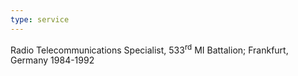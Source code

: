 ```yaml
---
type: service
---
```


Radio Telecommunications Specialist, 533<sup>rd</sup> MI Battalion; Frankfurt, Germany 1984-1992
